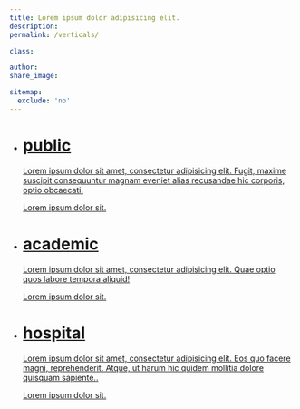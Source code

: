 ```yaml
---
title: Lorem ipsum dolor adipisicing elit.
description:
permalink: /verticals/

class: 

author:
share_image:

sitemap:
  exclude: 'no'
---
```


  <div class="verticals">
    <ul class="vertical--columns">
      <li>
        <a href="/">
          <span class="block--centered">
            <span class="vertical--title">
              <h1>public</h1>
            </span>
            <span class="vertical--desc">
              <p>Lorem ipsum dolor sit amet, consectetur adipisicing elit. Fugit, maxime suscipit consequuntur magnam eveniet alias recusandae hic corporis, optio obcaecati.</p>
              <span class="btn--fake">Lorem ipsum dolor sit.</span>
            </span>
          </span>
        </a>
      </li>
      <li>
        <a href="/">
          <span class="block--centered">
            <span class="vertical--title">
              <h1>academic</h1>
            </span>
            <span class="vertical--desc">
              <p>Lorem ipsum dolor sit amet, consectetur adipisicing elit. Quae optio quos labore tempora aliquid!</p>
              <span class="btn--fake">Lorem ipsum dolor sit.</span>
            </span>
          </span>
        </a>
      </li>
      <li>
        <a href="/">
          <span class="block--centered">
            <span class="vertical--title">
              <h1>hospital</h1>
            </span>
            <span class="vertical--desc">
              <p>Lorem ipsum dolor sit amet, consectetur adipisicing elit. Eos quo facere magni, reprehenderit. Atque, ut harum hic quidem mollitia dolore quisquam sapiente..</p>
              <span class="btn--fake">Lorem ipsum dolor sit.</span>
            </span>
          </span>
        </a>
      </li>
    </ul>
  </div>